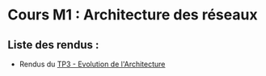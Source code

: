 # Cours M1 : Architecture des réseaux

## Liste des rendus :

- Rendus du [TP3 - Evolution de l'Architecture](./rendus/TP3_evolution_architecture/rapport.md)

